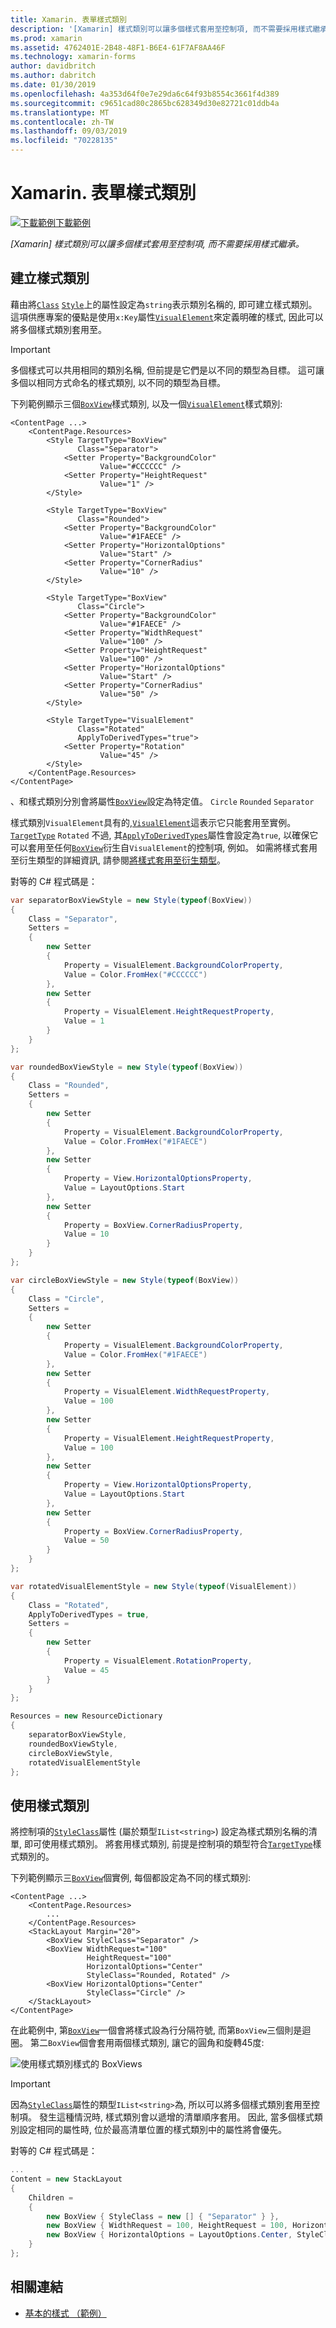```yaml
---
title: Xamarin. 表單樣式類別
description: '[Xamarin] 樣式類別可以讓多個樣式套用至控制項, 而不需要採用樣式繼承。'
ms.prod: xamarin
ms.assetid: 4762401E-2B48-48F1-B6E4-61F7AF8AA46F
ms.technology: xamarin-forms
author: davidbritch
ms.author: dabritch
ms.date: 01/30/2019
ms.openlocfilehash: 4a353d64f0e7e29da6c64f93b8554c3661f4d389
ms.sourcegitcommit: c9651cad80c2865bc628349d30e82721c01ddb4a
ms.translationtype: MT
ms.contentlocale: zh-TW
ms.lasthandoff: 09/03/2019
ms.locfileid: "70228135"
---
```

# <a name="xamarinforms-style-classes"></a>Xamarin. 表單樣式類別

[![下載範例](~/media/shared/download.png)下載範例](https://docs.microsoft.com/samples/xamarin/xamarin-forms-samples/userinterface-styles-basicstyles)

_[Xamarin] 樣式類別可以讓多個樣式套用至控制項, 而不需要採用樣式繼承。_

## <a name="create-style-classes"></a>建立樣式類別

藉由將[`Class`](xref:Xamarin.Forms.Style.Class) [`Style`](xref:Xamarin.Forms.Style)上的屬性設定為`string`表示類別名稱的, 即可建立樣式類別。 這項供應專案的優點是使用`x:Key`屬性[`VisualElement`](xref:Xamarin.Forms.VisualElement)來定義明確的樣式, 因此可以將多個樣式類別套用至。

> [!IMPORTANT]
> 多個樣式可以共用相同的類別名稱, 但前提是它們是以不同的類型為目標。 這可讓多個以相同方式命名的樣式類別, 以不同的類型為目標。

下列範例顯示三個[`BoxView`](xref:Xamarin.Forms.BoxView)樣式類別, 以及一個[`VisualElement`](xref:Xamarin.Forms.VisualElement)樣式類別:

```xaml
<ContentPage ...>
    <ContentPage.Resources>
        <Style TargetType="BoxView"
               Class="Separator">
            <Setter Property="BackgroundColor"
                    Value="#CCCCCC" />
            <Setter Property="HeightRequest"
                    Value="1" />
        </Style>

        <Style TargetType="BoxView"
               Class="Rounded">
            <Setter Property="BackgroundColor"
                    Value="#1FAECE" />
            <Setter Property="HorizontalOptions"
                    Value="Start" />
            <Setter Property="CornerRadius"
                    Value="10" />
        </Style>    

        <Style TargetType="BoxView"
               Class="Circle">
            <Setter Property="BackgroundColor"
                    Value="#1FAECE" />
            <Setter Property="WidthRequest"
                    Value="100" />
            <Setter Property="HeightRequest"
                    Value="100" />
            <Setter Property="HorizontalOptions"
                    Value="Start" />
            <Setter Property="CornerRadius"
                    Value="50" />
        </Style>

        <Style TargetType="VisualElement"
               Class="Rotated"
               ApplyToDerivedTypes="true">
            <Setter Property="Rotation"
                    Value="45" />
        </Style>        
    </ContentPage.Resources>
</ContentPage>
```

、和樣式類別分別會將屬性[`BoxView`](xref:Xamarin.Forms.BoxView)設定為特定值。 `Circle` `Rounded` `Separator`

樣式類別`VisualElement`具有的[,`VisualElement`](xref:Xamarin.Forms.VisualElement)這表示它只能套用至實例。 [`TargetType`](xref:Xamarin.Forms.Style.TargetType) `Rotated` 不過, 其[`ApplyToDerivedTypes`](xref:Xamarin.Forms.Style.ApplyToDerivedTypes)屬性會設定為`true`, 以確保它可以套用至任何[`BoxView`](xref:Xamarin.Forms.BoxView)衍生自`VisualElement`的控制項, 例如。 如需將樣式套用至衍生類型的詳細資訊, 請參閱[將樣式套用至衍生類型](implicit.md#apply-a-style-to-derived-types)。

對等的 C# 程式碼是：

```csharp
var separatorBoxViewStyle = new Style(typeof(BoxView))
{
    Class = "Separator",
    Setters =
    {
        new Setter
        {
            Property = VisualElement.BackgroundColorProperty,
            Value = Color.FromHex("#CCCCCC")
        },
        new Setter
        {
            Property = VisualElement.HeightRequestProperty,
            Value = 1
        }
    }
};

var roundedBoxViewStyle = new Style(typeof(BoxView))
{
    Class = "Rounded",
    Setters =
    {
        new Setter
        {
            Property = VisualElement.BackgroundColorProperty,
            Value = Color.FromHex("#1FAECE")
        },
        new Setter
        {
            Property = View.HorizontalOptionsProperty,
            Value = LayoutOptions.Start
        },
        new Setter
        {
            Property = BoxView.CornerRadiusProperty,
            Value = 10
        }
    }
};

var circleBoxViewStyle = new Style(typeof(BoxView))
{
    Class = "Circle",
    Setters =
    {
        new Setter
        {
            Property = VisualElement.BackgroundColorProperty,
            Value = Color.FromHex("#1FAECE")
        },
        new Setter
        {
            Property = VisualElement.WidthRequestProperty,
            Value = 100
        },
        new Setter
        {
            Property = VisualElement.HeightRequestProperty,
            Value = 100
        },
        new Setter
        {
            Property = View.HorizontalOptionsProperty,
            Value = LayoutOptions.Start
        },
        new Setter
        {
            Property = BoxView.CornerRadiusProperty,
            Value = 50
        }
    }
};

var rotatedVisualElementStyle = new Style(typeof(VisualElement))
{
    Class = "Rotated",
    ApplyToDerivedTypes = true,
    Setters =
    {
        new Setter
        {
            Property = VisualElement.RotationProperty,
            Value = 45
        }
    }
};

Resources = new ResourceDictionary
{
    separatorBoxViewStyle,
    roundedBoxViewStyle,
    circleBoxViewStyle,
    rotatedVisualElementStyle
};
```

## <a name="consume-style-classes"></a>使用樣式類別

將控制項的[`StyleClass`](xref:Xamarin.Forms.NavigableElement.StyleClass)屬性 (屬於類型`IList<string>`) 設定為樣式類別名稱的清單, 即可使用樣式類別。 將套用樣式類別, 前提是控制項的類型符合[`TargetType`](xref:Xamarin.Forms.Style.TargetType)樣式類別的。

下列範例顯示三[`BoxView`](xref:Xamarin.Forms.BoxView)個實例, 每個都設定為不同的樣式類別:

```xaml
<ContentPage ...>
    <ContentPage.Resources>
        ...
    </ContentPage.Resources>
    <StackLayout Margin="20">
        <BoxView StyleClass="Separator" />       
        <BoxView WidthRequest="100"
                 HeightRequest="100"
                 HorizontalOptions="Center"
                 StyleClass="Rounded, Rotated" />
        <BoxView HorizontalOptions="Center"
                 StyleClass="Circle" />
    </StackLayout>
</ContentPage>    
```

在此範例中, 第[`BoxView`](xref:Xamarin.Forms.BoxView)一個會將樣式設為行分隔符號, 而第`BoxView`三個則是迴圈。 第二`BoxView`個會套用兩個樣式類別, 讓它的圓角和旋轉45度:

![使用樣式類別樣式的 BoxViews](style-class-images/boxviews.png)

> [!IMPORTANT]
> 因為[`StyleClass`](xref:Xamarin.Forms.NavigableElement.StyleClass)屬性的類型`IList<string>`為, 所以可以將多個樣式類別套用至控制項。 發生這種情況時, 樣式類別會以遞增的清單順序套用。 因此, 當多個樣式類別設定相同的屬性時, 位於最高清單位置的樣式類別中的屬性將會優先。

對等的 C# 程式碼是：

```csharp
...
Content = new StackLayout
{
    Children =
    {
        new BoxView { StyleClass = new [] { "Separator" } },
        new BoxView { WidthRequest = 100, HeightRequest = 100, HorizontalOptions = LayoutOptions.Center, StyleClass = new [] { "Rounded", "Rotated" } },
        new BoxView { HorizontalOptions = LayoutOptions.Center, StyleClass = new [] { "Circle" } }
    }
};
```

## <a name="related-links"></a>相關連結

- [基本的樣式 （範例）](https://docs.microsoft.com/samples/xamarin/xamarin-forms-samples/userinterface-styles-basicstyles)
